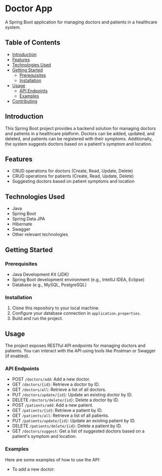 # Doctor App 

A Spring Boot application for managing doctors and patients in a healthcare system.

## Table of Contents
- [Introduction](#introduction)
- [Features](#features)
- [Technologies Used](#technologies-used)
- [Getting Started](#getting-started)
  - [Prerequisites](#prerequisites)
  - [Installation](#installation)
- [Usage](#usage)
  - [API Endpoints](#api-endpoints)
  - [Examples](#examples)
- [Contributing](#contributing)

## Introduction

This Spring Boot project provides a backend solution for managing doctors and patients in a healthcare platform. Doctors can be added, updated, and deleted, and patients can be registered with their symptoms. Additionally, the system suggests doctors based on a patient's symptom and location.

## Features

- CRUD operations for doctors (Create, Read, Update, Delete)
- CRUD operations for patients (Create, Read, Update, Delete)
- Suggesting doctors based on patient symptoms and location

## Technologies Used

- Java
- Spring Boot
- Spring Data JPA
- Hibernate
- Swagger
- Other relevant technologies

## Getting Started

### Prerequisites

- Java Development Kit (JDK)
- Spring Boot development environment (e.g., IntelliJ IDEA, Eclipse)
- Database (e.g., MySQL, PostgreSQL)

### Installation

1. Clone this repository to your local machine.
2. Configure your database connection in `application.properties`.
3. Build and run the project.

## Usage

The project exposes RESTful API endpoints for managing doctors and patients. You can interact with the API using tools like Postman or Swagger (if enabled).

### API Endpoints

- POST `/doctors/add`: Add a new doctor.
- GET `/doctors/{id}`: Retrieve a doctor by ID.
- GET `/doctors/all`: Retrieve a list of all doctors.
- PUT `/doctors/update/{id}`: Update an existing doctor by ID.
- DELETE `/doctors/delete/{id}`: Delete a doctor by ID.
- POST `/patients/add`: Add a new patient.
- GET `/patients/{id}`: Retrieve a patient by ID.
- GET `/patients/all`: Retrieve a list of all patients.
- PUT `/patients/update/{id}`: Update an existing patient by ID.
- DELETE `/patients/delete/{id}`: Delete a patient by ID.
- GET `/doctors/suggest`: Get a list of suggested doctors based on a patient's symptom and location.

### Examples

Here are some examples of how to use the API:

- To add a new doctor:
